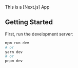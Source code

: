 This is a [Next.js] App 
## Getting Started

First, run the development server:

```bash
npm run dev
# or
yarn dev
# or
pnpm dev
```
